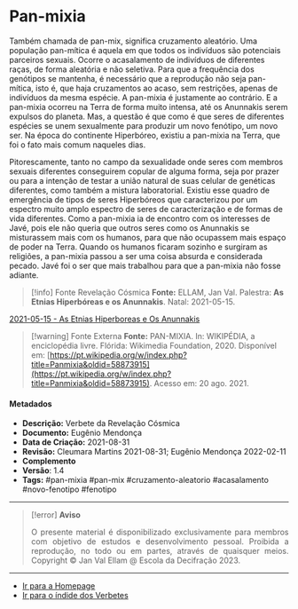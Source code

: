 # Pan-mixia

Também chamada de pan-mix, significa cruzamento aleatório. Uma população pan-mítica é aquela em que todos os indivíduos são potenciais parceiros sexuais. Ocorre o acasalamento de indivíduos de diferentes raças, de forma aleatória e não seletiva. Para que a frequência dos genótipos se mantenha, é necessário que a reprodução não seja pan-mítica, isto é, que haja cruzamentos ao acaso, sem restrições, apenas de indivíduos da mesma espécie. A pan-mixia é justamente ao contrário. E a pan-mixia ocorreu na Terra de forma muito intensa, até os Anunnakis serem expulsos do planeta. Mas, a questão é que como é que seres de diferentes espécies se unem sexualmente para produzir um novo fenótipo, um novo ser. Na época do continente Hiperbóreo, existiu a pan-mixia na Terra, que foi o fato mais comum naqueles dias.

Pitorescamente, tanto no campo da sexualidade onde seres com membros sexuais diferentes conseguirem copular de alguma forma, seja por prazer ou para a intenção de testar a união natural de suas celular de genéticas diferentes, como também a mistura laboratorial. Existiu esse quadro de emergência de tipos de seres Hiperbóreos que caracterizou por um espectro muito amplo espectro de seres de caracterização e de formas de vida diferentes. Como a pan-mixia ia de encontro com os interesses de Javé, pois ele não queria que outros seres como os Anunnakis se misturassem mais com os humanos, para que não ocupassem mais espaço de poder na Terra. Quando os humanos ficaram sozinho e surgiram as religiões, a pan-mixia passou a ser uma coisa absurda e considerada pecado. Javé foi o ser que mais trabalhou para que a pan-mixia não fosse adiante.

> [!info] Fonte Revelação Cósmica
> **Fonte:** ELLAM, Jan Val. Palestra: **As Etnias Hiperbóreas e os Anunnakis**. Natal: 2021-05-15.

[2021-05-15 - As Etnias Hiperboreas e Os Anunnakis](Árvore%20do%20Conhecimento/Fichas/Grupo%20II%20-%20Temática%20Extreterrestre/2021-05-15%20-%20As%20Etnias%20Hiperboreas%20e%20Os%20Anunnakis.md)

> [!warning] Fonte Externa
> **Fonte:** PAN-MIXIA. In: WIKIPÉDIA, a enciclopédia livre. Flórida: Wikimedia Foundation, 2020. Disponível em: [https://pt.wikipedia.org/w/index.php?title=Panmixia&oldid=58873915](https://pt.wikipedia.org/w/index.php?title=Panmixia&oldid=58873915). Acesso em: 20 ago. 2021.

#### Metadados

-   **Descrição:** Verbete da Revelação Cósmica
-   **Documento:** Eugênio Mendonça
-   **Data de Criação:** 2021-08-31
-   **Revisão:** Cleumara Martins 2021-08-31; Eugênio Mendonça 2022-02-11
-   **Complemento**
-   **Versão**: 1.4
-   **Tags:** #pan-mixia #pan-mix #cruzamento-aleatorio #acasalamento #novo-fenotipo #fenotipo

---
> [!error] **Aviso**
> <p align="justify">O presente material é disponibilizado exclusivamente para membros com objetivo de estudos e desenvolvimento pessoal. Proibida a reprodução, no todo ou em partes, através de quaisquer meios. Copyright © Jan Val Ellam @ Escola da Decifração 2023. </p>

---
- [Ir para a Homepage](Homepage.canvas)
- [Ir para o índide dos Verbetes](ÍNDIDE%20GERAL%20DOS%20VERBETES.canvas)